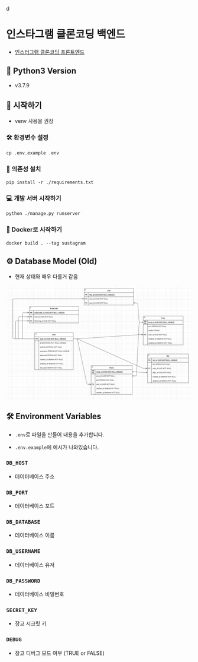 d
# 인스타그램 클론코딩 백엔드

- [인스터그램 클론코딩 프론트엔드](https://github.com/Sustagram/instagram-clone-front)

## 🐍 Python3 Version

- v3.7.9

## 🚀 시작하기

- venv 사용을 권장

### 🛠 환경변수 설정

```shell script
cp .env.example .env
```

### 📑 의존성 설치

```shell script
pip install -r ./requirements.txt
```

### 💻 개발 서버 시작하기

```shell script
python ./manage.py runserver
```

### 🐳 Docker로 시작하기

```shell script
docker build . --tag sustagram
```

## ⚙ Database Model (Old)

- 현재 상태와 매우 다를거 같음

![DatabaseModel](./docs/model.png)

## 🛠 Environment Variables

- `.env`로 파일을 만들어 내용을 추가합니다.

- `.env.example`에 예시가 나와있습니다.

### `DB_HOST`
  - 데이터베이스 주소
### `DB_PORT`
  - 데이터베이스 포트
### `DB_DATABASE`
  - 데이터베이스 이름
### `DB_USERNAME`
  - 데이터베이스 유저
### `DB_PASSWORD`
  - 데이터베이스 비밀번호
### `SECRET_KEY`
  - 장고 시크릿 키
### `DEBUG`
  - 장고 디버그 모드 여부 (TRUE or FALSE)
